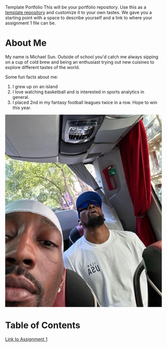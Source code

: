  Template Portfolio
This will be your portfolio repository. Use this as a [template repository](https://docs.github.com/en/repositories/creating-and-managing-repositories/creating-a-template-repository) and customize it to your own tastes. We gave you a starting point with a space to describe yourself and a link to where your assignment 1 file can be.

# About Me
My name is Michael Sun. Outside of school you'd catch me always sipping on a cup of cold brew and being an enthusiast trying out new cuisines to explore different tastes of the world.


Some fun facts about me:
1. I grew up on an island 
2. I love watching basketball and is interested in sports analytics in general.
3. I placed 2nd in my fantasy football leagues twice in a row. Hope to win this year.

![my second favorite activity](./assets/IMG_6733.JPG)


# Table of Contents
[Link to Assignment 1](assignments/assignment1.md)
